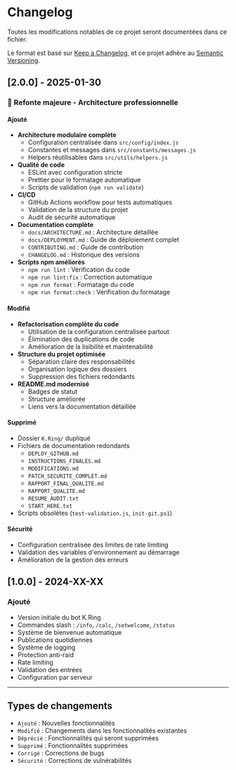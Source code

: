 # Changelog

Toutes les modifications notables de ce projet seront documentées dans ce fichier.

Le format est basé sur [Keep a Changelog](https://keepachangelog.com/fr/1.0.0/),
et ce projet adhère au [Semantic Versioning](https://semver.org/lang/fr/).

## [2.0.0] - 2025-01-30

### 🎉 Refonte majeure - Architecture professionnelle

#### Ajouté
- **Architecture modulaire complète**
  - Configuration centralisée dans `src/config/index.js`
  - Constantes et messages dans `src/constants/messages.js`
  - Helpers réutilisables dans `src/utils/helpers.js`
- **Qualité de code**
  - ESLint avec configuration stricte
  - Prettier pour le formatage automatique
  - Scripts de validation (`npm run validate`)
- **CI/CD**
  - GitHub Actions workflow pour tests automatiques
  - Validation de la structure du projet
  - Audit de sécurité automatique
- **Documentation complète**
  - `docs/ARCHITECTURE.md` : Architecture détaillée
  - `docs/DEPLOYMENT.md` : Guide de déploiement complet
  - `CONTRIBUTING.md` : Guide de contribution
  - `CHANGELOG.md` : Historique des versions
- **Scripts npm améliorés**
  - `npm run lint` : Vérification du code
  - `npm run lint:fix` : Correction automatique
  - `npm run format` : Formatage du code
  - `npm run format:check` : Vérification du formatage

#### Modifié
- **Refactorisation complète du code**
  - Utilisation de la configuration centralisée partout
  - Élimination des duplications de code
  - Amélioration de la lisibilité et maintenabilité
- **Structure du projet optimisée**
  - Séparation claire des responsabilités
  - Organisation logique des dossiers
  - Suppression des fichiers redondants
- **README.md modernisé**
  - Badges de statut
  - Structure améliorée
  - Liens vers la documentation détaillée

#### Supprimé
- Dossier `K.Ring/` dupliqué
- Fichiers de documentation redondants
  - `DEPLOY_GITHUB.md`
  - `INSTRUCTIONS_FINALES.md`
  - `MODIFICATIONS.md`
  - `PATCH_SECURITE_COMPLET.md`
  - `RAPPORT_FINAL_QUALITE.md`
  - `RAPPORT_QUALITE.md`
  - `RESUME_AUDIT.txt`
  - `START_HERE.txt`
- Scripts obsolètes (`test-validation.js`, `init-git.ps1`)

#### Sécurité
- Configuration centralisée des limites de rate limiting
- Validation des variables d'environnement au démarrage
- Amélioration de la gestion des erreurs

## [1.0.0] - 2024-XX-XX

### Ajouté
- Version initiale du bot K.Ring
- Commandes slash : `/info`, `/calc`, `/setwelcome`, `/status`
- Système de bienvenue automatique
- Publications quotidiennes
- Système de logging
- Protection anti-raid
- Rate limiting
- Validation des entrées
- Configuration par serveur

---

## Types de changements

- `Ajouté` : Nouvelles fonctionnalités
- `Modifié` : Changements dans les fonctionnalités existantes
- `Déprécié` : Fonctionnalités qui seront supprimées
- `Supprimé` : Fonctionnalités supprimées
- `Corrigé` : Corrections de bugs
- `Sécurité` : Corrections de vulnérabilités
